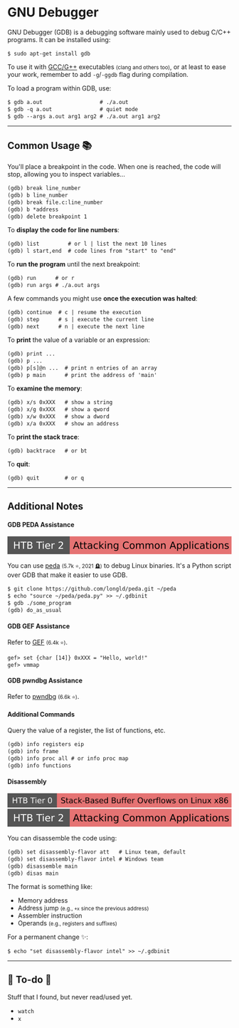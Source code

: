 # GNU Debugger

<div class="row row-cols-lg-2"><div>

GNU Debugger (GDB) is a debugging software mainly used to debug C/C++ programs. It can be installed using:

```shell!
$ sudo apt-get install gdb
```

To use it with [GCC/G++](/programming-languages/low-level/compilers/gnu/gdb.md) executables <small>(clang and others too)</small>, or at least to ease your work, remember to add `-g`/`-ggdb` flag during compilation.
</div><div>

To load a program within GDB, use:

```shell!
$ gdb a.out                  # ./a.out
$ gdb -q a.out               # quiet mode
$ gdb --args a.out arg1 arg2 # ./a.out arg1 arg2
```
</div></div>

<hr class="sep-both">

## Common Usage 📚

<div class="row row-cols-lg-2"><div>

You'll place a breakpoint in the code. When one is reached, the code will stop, allowing you to inspect variables...

```text!
(gdb) break line_number
(gdb) b line_number
(gdb) break file.c:line_number      
(gdb) b *address
(gdb) delete breakpoint 1
```

To **display the code for line numbers**:

```text!
(gdb) list         # or l | list the next 10 lines
(gdb) l start,end  # code lines from "start" to "end"
```

To **run the program** until the next breakpoint:

```text!
(gdb) run      # or r
(gdb) run args # ./a.out args
```

A few commands you might use **once the execution was halted**:

```text!
(gdb) continue  # c | resume the execution
(gdb) step      # s | execute the current line
(gdb) next      # n | execute the next line
```
</div><div>

To **print** the value of a variable or an expression:

```text!
(gdb) print ...
(gdb) p ...
(gdb) p[s]@n ...  # print n entries of an array
(gdb) p main      # print the address of 'main'
```

To **examine the memory**:

```text!
(gdb) x/s 0xXXX   # show a string
(gdb) x/g 0xXXX   # show a qword
(gdb) x/w 0xXXX   # show a dword
(gdb) x/a 0xXXX   # show an address
```

To **print the stack trace**:

```text!
(gdb) backtrace   # or bt
```

To **quit**:

```text!
(gdb) quit        # or q
```
</div></div>

<hr class="sep-both">

## Additional Notes

<div class="row row-cols-lg-2"><div>

#### GDB PEDA Assistance

[![attacking_common_applications](../../../../cybersecurity/_badges/htb/attacking_common_applications.svg)](https://academy.hackthebox.com/course/preview/attacking-common-applications)

You can use [peda](https://github.com/longld/peda) <small>(5.7k ⭐, 2021 🪦)</small> to debug Linux binaries. It's a Python script over GDB that make it easier to use GDB.

```shell!
$ git clone https://github.com/longld/peda.git ~/peda
$ echo "source ~/peda/peda.py" >> ~/.gdbinit
$ gdb ./some_program
(gdb) do_as_usual
```

#### GDB GEF Assistance

Refer to [GEF](https://github.com/hugsy/gef) <small>(6.4k ⭐)</small>.

```shell!
gef> set {char [14]} 0xXXX = "Hello, world!"
gef> vmmap
```

#### GDB pwndbg Assistance

Refer to [pwndbg](https://github.com/pwndbg/pwndbg) <small>(6.6k ⭐)</small>.

#### Additional Commands

Query the value of a register, the list of functions, etc.

```txt!
(gdb) info registers eip
(gdb) info frame
(gdb) info proc all # or info proc map
(gdb) info functions
```
</div><div>

#### Disassembly

[![stack_based_buffer_overflows_linux_x86](../../../../cybersecurity/_badges/htb/stack_based_buffer_overflows_linux_x86.svg)](https://academy.hackthebox.com/course/preview/stack-based-buffer-overflows-on-linux-x86)
[![attacking_common_applications](../../../../cybersecurity/_badges/htb/attacking_common_applications.svg)](https://academy.hackthebox.com/course/preview/attacking-common-applications)

You can disassemble the code using:

```shell!
(gdb) set disassembly-flavor att   # Linux team, default
(gdb) set disassembly-flavor intel # Windows team
(gdb) disassemble main
(gdb) disas main
```

The format is something like:

* Memory address
* Address jump <small>(e.g., `+x` since the previous address)</small>
* Assembler instruction
* Operands <small>(e.g., registers and suffixes)</small>

For a permanent change ✨:

```shell!
$ echo "set disassembly-flavor intel" >> ~/.gdbinit
```
</div></div>


<hr class="sep-both">

## 👻 To-do 👻

Stuff that I found, but never read/used yet.

<div class="row row-cols-lg-2"><div>

* `watch`
* `x`
</div><div>


</div></div>